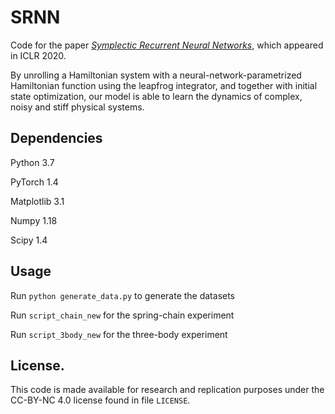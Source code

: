 # SRNN
Code for the paper [*Symplectic Recurrent Neural Networks*](https://arxiv.org/abs/1909.13334), which appeared in ICLR 2020. 

By unrolling a Hamiltonian system with a neural-network-parametrized Hamiltonian function using the leapfrog integrator, and together with initial state optimization, our model is able to learn the dynamics of complex, noisy and stiff physical systems.


## Dependencies
Python 3.7

PyTorch 1.4

Matplotlib 3.1

Numpy 1.18

Scipy 1.4

## Usage
Run `python generate_data.py` to generate the datasets

Run `script_chain_new` for the spring-chain experiment

Run `script_3body_new` for the three-body experiment

## License.

This code is made available for research and replication purposes under the CC-BY-NC 4.0 license found in file `LICENSE`.
